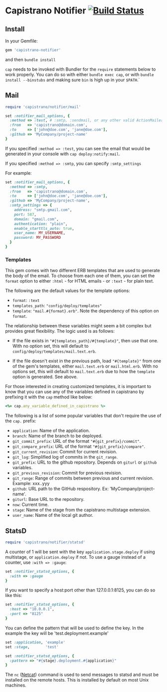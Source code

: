 # Capistrano Notifier [![Build Status](https://secure.travis-ci.org/cramerdev/capistrano-notifier.png)](https://secure.travis-ci.org/cramerdev/capistrano-notifier)


## Install

In your Gemfile:

```rb
gem 'capistrano-notifier'
```

and then `bundle install`

`cap` needs to be invoked with Bundler for the `require` statements
below to work properly. You can do so with either `bundle exec cap`, or
with `bundle install --binstubs` and making sure `bin` is high up in your
`$PATH`.`


## Mail

```rb
require 'capistrano/notifier/mail'

set :notifier_mail_options, {
  :method => :test, # :smtp, :sendmail, or any other valid ActionMailer delivery method
  :from   => 'capistrano@domain.com',
  :to     => ['john@doe.com', 'jane@doe.com'],
  :github => 'MyCompany/project-name'
}
```

If you specified `:method => :test`, you can see the email that would be
generated in your console with `cap deploy:notify:mail`.

If you specified `:method => :smtp`, you can specify `:smtp_settings`

For example:

```rb
set :notifier_mail_options, {
  :method => :smtp,
  :from   => 'capistrano@domain.com',
  :to     => ['john@doe.com', 'jane@doe.com'],
  :github => 'MyCompany/project-name',
  :smtp_settings => {
    address: "smtp.gmail.com",
    port: 587,
    domain: "gmail.com",
    authentication: "plain",
    enable_starttls_auto: true,
    user_name: MY_USERNAME,
    password: MY_PASSWORD
  }
}
```

### Templates

This gem comes with two different ERB templates that are used to generate the body of the email. To choose from each one of them, you can set the `format` option to either `:html` - for HTML emails - or `:text` - for plain text.

The following are the default values for the template options:

 - `format`: `:text`
 - `templates_path`: `"config/deploy/templates"`
 - `template`: `"mail.#{format}.erb"`. Note the dependency of this option on `format`.

The relationship between these variables might seem a bit complex but provides great flexibility. The logic used is as follows:

 - If the file exists in `"#{templates_path}/#{template}"`, then use that one. With no option set, this will default to `config/deploy/templates/mail.text.erb`.

 - If the file doesn't exist in the previous path, load `"#{template}"` from one of the gem's templates, either `mail.text.erb` or `mail.html.erb`. With no options set, this will default to `mail.text.erb` due to how the `template` option is generated. See above.

For those interested in creating customized templates, it is important to know that you can use any of the variables defined in capistrano by prefixing it with the `cap` method like below:

```rb
<%= cap.any_variable_defined_in_capistrano %>
```

The following is a list of some popular variables that don't require the use of the `cap.` prefix:

 - `application`: Name of the application.
 - `branch`: Name of the branch to be deployed.
 - `git_commit_prefix`: URL of the format `"#{git_prefix}/commit"`.
 - `git_compare_prefix`: URL of the format `"#{git_prefix}/compare"`.
 - `git_current_revision`: Commit for current revision.
 - `git_log`: Simplified log of commits in the `git_range`.
 - `git_prefix`: URL to the github repository. Depends on `giturl` or `github` variables.
 - `git_previous_revision`: Commit for previous revision.
 - `git_range`: Range of commits between previous and current revision. Example: xxx..yyy
 - `github`: URL path to the GitHub respository. Ex: 'MyCompany/project-name'.
 - `giturl`: Base URL to the repository.
 - `now`: Current time.
 - `stage`: Name of the stage from the capistrano multistage extension.
 - `user_name`: Name of the local git author.

## StatsD

```rb
require 'capistrano/notifier/statsd'
```

A counter of 1 will be sent with the key `application.stage.deploy` if using
multistage, or `application.deploy` if not. To use a gauge instead of a counter,
use `:with => :gauge`:

```rb
set :notifier_statsd_options, {
  :with => :gauge
}
```

If you want to specify a host:port other than
127.0.0.1:8125, you can do so like this:

```rb
set :notifier_statsd_options, {
  :host => "10.0.0.1",
  :port => "8125"
}
```

You can define the pattern that will be used to define the key.
In the example the key will be 'test.deployment.example'

```rb
set :application, 'example'
set :stage,       'test'

set :notifier_statsd_options, {
  :pattern => "#{stage}.deployment.#{application}"
}
```

The `nc` ([Netcat](http://netcat.sourceforge.net/)) command is used to send messages to statsd and must be installed on the remote hosts. This is installed by default on most Unix machines.
